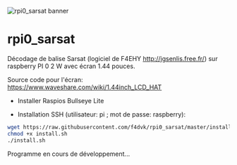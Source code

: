![rpi0_sarsat banner](/img/dec_406.jpg)
# rpi0_sarsat

Décodage de balise Sarsat (logiciel de F4EHY http://jgsenlis.free.fr/) sur raspberry PI 0 2 W avec écran 1.44 pouces.

Source code pour l'écran: https://www.waveshare.com/wiki/1.44inch_LCD_HAT

- Installer Raspios Bullseye Lite

- Installation SSH (utilisateur: pi ; mot de passe: raspberry):

```sh
wget https://raw.githubusercontent.com/f4dvk/rpi0_sarsat/master/install.sh
chmod +x install.sh
./install.sh
```

Programme en cours de développement...
